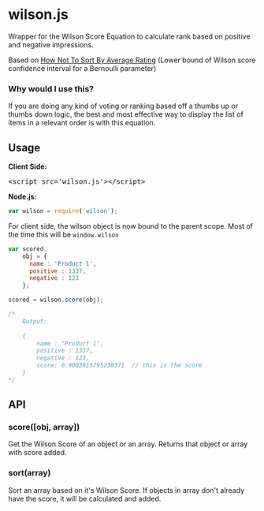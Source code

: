 # wilson.js

Wrapper for the Wilson Score Equation to calculate rank based on positive and negative impressions.

Based on [How Not To Sort By Average Rating](http://d.pr/ka8D)
(Lower bound of Wilson score confidence interval for a Bernoulli parameter)

### Why would I use this?
If you are doing any kind of voting or ranking based off a thumbs up or thumbs down logic, the best and most effective way to display the list of items in a relevant order is with this equation.

## Usage

**Client Side:**
<pre>
&lt;script src='wilson.js'&gt;&lt;/script&gt;
</pre>

**Node.js:**

```javascript
var wilson = require('wilson');
```


For client side, the wilson object is now bound to the parent scope. Most of the time this will be ` window.wilson `

```javascript
var scored,
    obj = {
      name : 'Product 1',
      positive : 1337,
      negative : 123
    };

scored = wilson.score(obj);

/*
    Output:
    
    {
        name : 'Product 1',
        positive : 1337,
        negative : 123,
        score: 0.9003915795238371  // this is the score
    }
*/
```

## API
### score([obj, array])
Get the Wilson Score of an object or an array. Returns that object or array with score added.
### sort(array)
Sort an array based on it's Wilson Score. If objects in array don't already have the score, it will be calculated and added.

